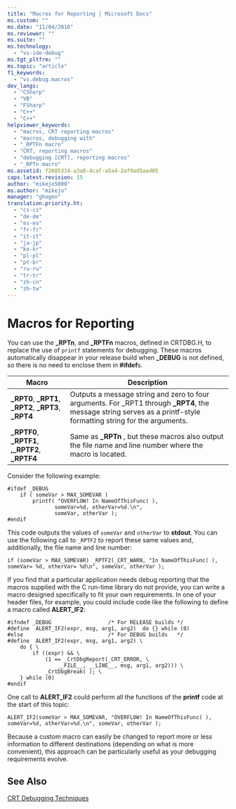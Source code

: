 ```yaml
---
title: "Macros for Reporting | Microsoft Docs"
ms.custom: ""
ms.date: "11/04/2016"
ms.reviewer: ""
ms.suite: ""
ms.technology: 
  - "vs-ide-debug"
ms.tgt_pltfrm: ""
ms.topic: "article"
f1_keywords: 
  - "vs.debug.macros"
dev_langs: 
  - "CSharp"
  - "VB"
  - "FSharp"
  - "C++"
  - "C++"
helpviewer_keywords: 
  - "macros, CRT reporting macros"
  - "macros, debugging with"
  - "_RPTFn macro"
  - "CRT, reporting macros"
  - "debugging [CRT], reporting macros"
  - "_RPTn macro"
ms.assetid: f2085314-a3a8-4caf-a5a4-2af9ad5aad05
caps.latest.revision: 15
author: "mikejo5000"
ms.author: "mikejo"
manager: "ghogen"
translation.priority.ht: 
  - "cs-cz"
  - "de-de"
  - "es-es"
  - "fr-fr"
  - "it-it"
  - "ja-jp"
  - "ko-kr"
  - "pl-pl"
  - "pt-br"
  - "ru-ru"
  - "tr-tr"
  - "zh-cn"
  - "zh-tw"
---
```

# Macros for Reporting
You can use the **_RPTn**, and **_RPTFn** macros, defined in CRTDBG.H, to replace the use of `printf` statements for debugging. These macros automatically disappear in your release build when **_DEBUG** is not defined, so there is no need to enclose them in **#ifdef**s.  
  
|Macro|Description|  
|-----------|-----------------|  
|**_RPT0**, **_RPT1**, **_RPT2**, **_RPT3**, **_RPT4**|Outputs a message string and zero to four arguments. For _RPT1 through **_RPT4**, the message string serves as a printf-style formatting string for the arguments.|  
|**_RPTF0**, **_RPTF1**, **,_RPTF2**, **_RPTF4**|Same as **_RPTn** , but these macros also output the file name and line number where the macro is located.|  
  
 Consider the following example:  
  
```  
#ifdef _DEBUG  
    if ( someVar > MAX_SOMEVAR )  
        printf( "OVERFLOW! In NameOfThisFunc( ),  
               someVar=%d, otherVar=%d.\n",  
               someVar, otherVar );  
#endif  
```  
  
 This code outputs the values of `someVar` and `otherVar` to **stdout**. You can use the following call to `_RPTF2` to report these same values and, additionally, the file name and line number:  
  
```  
if (someVar > MAX_SOMEVAR) _RPTF2(_CRT_WARN, "In NameOfThisFunc( ), someVar= %d, otherVar= %d\n", someVar, otherVar );  
```  
  
 If you find that a particular application needs debug reporting that the macros supplied with the C run-time library do not provide, you can write a macro designed specifically to fit your own requirements. In one of your header files, for example, you could include code like the following to define a macro called **ALERT_IF2**:  
  
```  
#ifndef _DEBUG                  /* For RELEASE builds */  
#define  ALERT_IF2(expr, msg, arg1, arg2)  do {} while (0)  
#else                           /* For DEBUG builds   */  
#define  ALERT_IF2(expr, msg, arg1, arg2) \  
    do { \  
        if ((expr) && \  
            (1 == _CrtDbgReport(_CRT_ERROR, \  
                __FILE__, __LINE__, msg, arg1, arg2))) \  
            _CrtDbgBreak( ); \  
    } while (0)  
#endif  
```  
  
 One call to **ALERT_IF2** could perform all the functions of the **printf** code at the start of this topic:  
  
```  
ALERT_IF2(someVar > MAX_SOMEVAR, "OVERFLOW! In NameOfThisFunc( ),   
someVar=%d, otherVar=%d.\n", someVar, otherVar );  
```  
  
 Because a custom macro can easily be changed to report more or less information to different destinations (depending on what is more convenient), this approach can be particularly useful as your debugging requirements evolve.  
  
## See Also  
 [CRT Debugging Techniques](../debugger/crt-debugging-techniques.md)